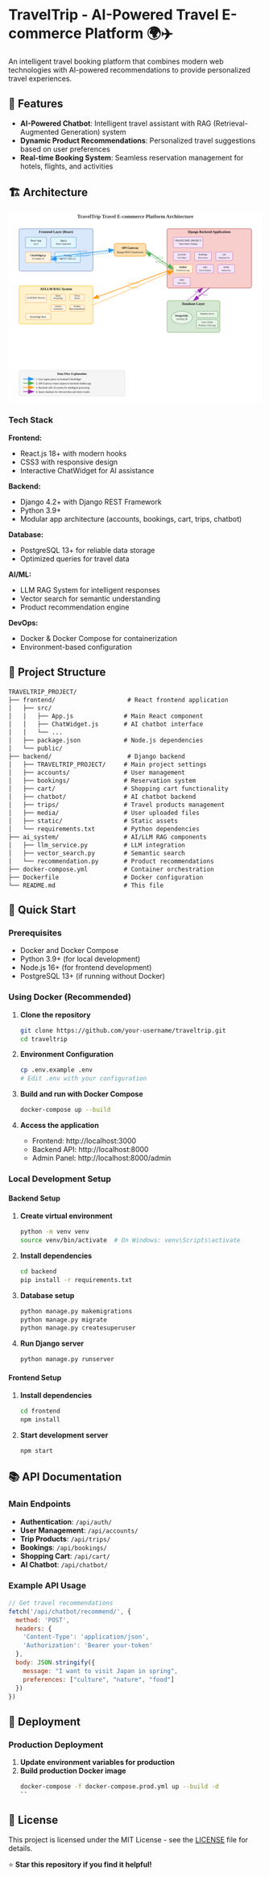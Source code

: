 # TravelTrip - AI-Powered Travel E-commerce Platform 🌍✈️

An intelligent travel booking platform that combines modern web technologies with AI-powered recommendations to provide personalized travel experiences.


## 🚀 Features

- **AI-Powered Chatbot**: Intelligent travel assistant with RAG (Retrieval-Augmented Generation) system
- **Dynamic Product Recommendations**: Personalized travel suggestions based on user preferences
- **Real-time Booking System**: Seamless reservation management for hotels, flights, and activities

## 🏗️ Architecture
![系統架構圖](corrected-architecture.svg)

### Tech Stack

**Frontend:**
- React.js 18+ with modern hooks
- CSS3 with responsive design
- Interactive ChatWidget for AI assistance

**Backend:**
- Django 4.2+ with Django REST Framework
- Python 3.9+
- Modular app architecture (accounts, bookings, cart, trips, chatbot)

**Database:**
- PostgreSQL 13+ for reliable data storage
- Optimized queries for travel data

**AI/ML:**
- LLM RAG System for intelligent responses
- Vector search for semantic understanding
- Product recommendation engine

**DevOps:**
- Docker & Docker Compose for containerization
- Environment-based configuration

## 📁 Project Structure

```
TRAVELTRIP_PROJECT/
├── frontend/                    # React frontend application
│   ├── src/
│   │   ├── App.js              # Main React component
│   │   ├── ChatWidget.js       # AI chatbot interface
│   │   └── ...
│   ├── package.json            # Node.js dependencies
│   └── public/
├── backend/                     # Django backend
│   ├── TRAVELTRIP_PROJECT/     # Main project settings
│   ├── accounts/               # User management
│   ├── bookings/               # Reservation system
│   ├── cart/                   # Shopping cart functionality
│   ├── chatbot/                # AI chatbot backend
│   ├── trips/                  # Travel products management
│   ├── media/                  # User uploaded files
│   ├── static/                 # Static assets
│   └── requirements.txt        # Python dependencies
├── ai_system/                  # AI/LLM RAG components
│   ├── llm_service.py          # LLM integration
│   ├── vector_search.py        # Semantic search
│   └── recommendation.py       # Product recommendations
├── docker-compose.yml          # Container orchestration
├── Dockerfile                  # Docker configuration
└── README.md                   # This file
```

## 🚀 Quick Start

### Prerequisites

- Docker and Docker Compose
- Python 3.9+ (for local development)
- Node.js 16+ (for frontend development)
- PostgreSQL 13+ (if running without Docker)

### Using Docker (Recommended)

1. **Clone the repository**
   ```bash
   git clone https://github.com/your-username/traveltrip.git
   cd traveltrip
   ```

2. **Environment Configuration**
   ```bash
   cp .env.example .env
   # Edit .env with your configuration
   ```

3. **Build and run with Docker Compose**
   ```bash
   docker-compose up --build
   ```

4. **Access the application**
   - Frontend: http://localhost:3000
   - Backend API: http://localhost:8000
   - Admin Panel: http://localhost:8000/admin

### Local Development Setup

#### Backend Setup

1. **Create virtual environment**
   ```bash
   python -m venv venv
   source venv/bin/activate  # On Windows: venv\Scripts\activate
   ```

2. **Install dependencies**
   ```bash
   cd backend
   pip install -r requirements.txt
   ```

3. **Database setup**
   ```bash
   python manage.py makemigrations
   python manage.py migrate
   python manage.py createsuperuser
   ```

4. **Run Django server**
   ```bash
   python manage.py runserver
   ```

#### Frontend Setup

1. **Install dependencies**
   ```bash
   cd frontend
   npm install
   ```

2. **Start development server**
   ```bash
   npm start
   ```

## 📚 API Documentation

### Main Endpoints

- **Authentication**: `/api/auth/`
- **User Management**: `/api/accounts/`
- **Trip Products**: `/api/trips/`
- **Bookings**: `/api/bookings/`
- **Shopping Cart**: `/api/cart/`
- **AI Chatbot**: `/api/chatbot/`

### Example API Usage

```javascript
// Get travel recommendations
fetch('/api/chatbot/recommend/', {
  method: 'POST',
  headers: {
    'Content-Type': 'application/json',
    'Authorization': 'Bearer your-token'
  },
  body: JSON.stringify({
    message: "I want to visit Japan in spring",
    preferences: ["culture", "nature", "food"]
  })
})
```

## 🚀 Deployment

### Production Deployment

1. **Update environment variables for production**
2. **Build production Docker image**
   ```bash
   docker-compose -f docker-compose.prod.yml up --build -d
   ``

## 📝 License

This project is licensed under the MIT License - see the [LICENSE](LICENSE) file for details.





⭐ **Star this repository if you find it helpful!**
